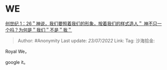 # WE
[创世纪 1：26＂神说，我们要照着我们的形象，按着我们的样式造人＂ 神不只一个吗？为何是＂我们＂不是＂我＂](https://www.zhihu.com/question/23001635/answer/2584663355)

> Author: #Anonymity
> Last update: *23/07/2022*
> Link:
> Tag:
> 沙海拾金:

Royal We，

google it。
